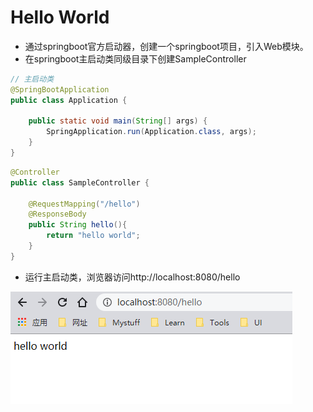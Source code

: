 # Hello World

- 通过springboot官方启动器，创建一个springboot项目，引入Web模块。
- 在springboot主启动类同级目录下创建SampleController
```java
// 主启动类
@SpringBootApplication
public class Application {

    public static void main(String[] args) {
        SpringApplication.run(Application.class, args);
    }
}
```

```java
@Controller
public class SampleController {

    @RequestMapping("/hello")
    @ResponseBody
    public String hello(){
        return "hello world";
    }
}
```
- 运行主启动类，浏览器访问http://localhost:8080/hello
 
![运行结果](./images/01-start01.png)